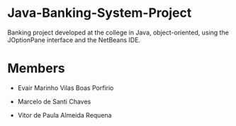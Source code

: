 # Java-Banking-System-Project
Banking project developed at the college in Java, object-oriented, using the JOptionPane interface and the NetBeans IDE.

# Members

- Evair Marinho Vilas Boas Porfirio

- Marcelo de Santi Chaves

- Vitor de Paula Almeida Requena
